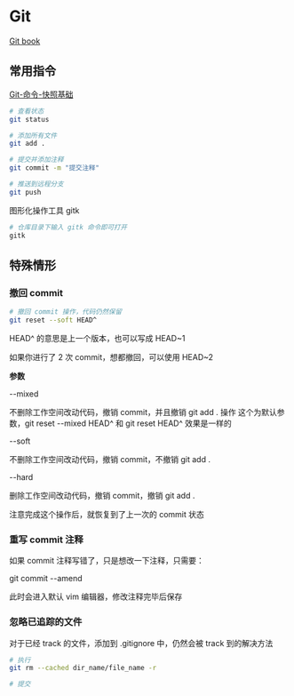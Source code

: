 # Git

[Git book](https://git-scm.com/book/zh/v2)

## 常用指令

[Git-命令-快照基础](https://git-scm.com/book/zh/v2/附录-C%3A-Git-命令-快照基础)

```bash
# 查看状态
git status

# 添加所有文件
git add .

# 提交并添加注释
git commit -m "提交注释"

# 推送到远程分支
git push
```

图形化操作工具 gitk

```bash
# 仓库目录下输入 gitk 命令即可打开
gitk
```

## 特殊情形

### 撤回 commit

```bash
# 撤回 commit 操作，代码仍然保留
git reset --soft HEAD^
```

HEAD^ 的意思是上一个版本，也可以写成 HEAD~1

如果你进行了 2 次 commit，想都撤回，可以使用 HEAD~2

**参数**

--mixed

不删除工作空间改动代码，撤销 commit，并且撤销 git add . 操作
这个为默认参数，git reset --mixed HEAD^ 和 git reset HEAD^ 效果是一样的

--soft

不删除工作空间改动代码，撤销 commit，不撤销 git add .

--hard

删除工作空间改动代码，撤销 commit，撤销 git add .

注意完成这个操作后，就恢复到了上一次的 commit 状态

### 重写 commit 注释

如果 commit 注释写错了，只是想改一下注释，只需要：

git commit --amend

此时会进入默认 vim 编辑器，修改注释完毕后保存

### 忽略已追踪的文件

对于已经 track 的文件，添加到 .gitignore 中，仍然会被 track 到的解决方法

```bash
# 执行
git rm --cached dir_name/file_name -r

# 提交
```
